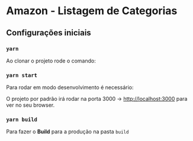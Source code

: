 # Amazon - Listagem de Categorias
## Configurações iniciais

### `yarn`
Ao clonar o projeto rode o comando:


### `yarn start`
Para rodar em modo desenvolvimento é necessário:

O projeto por padrão irá rodar na porta 3000 -> [http://localhost:3000](http://localhost:3000) para ver no seu browser.

### `yarn build`
Para fazer o **Build** para a produção na pasta `build`

